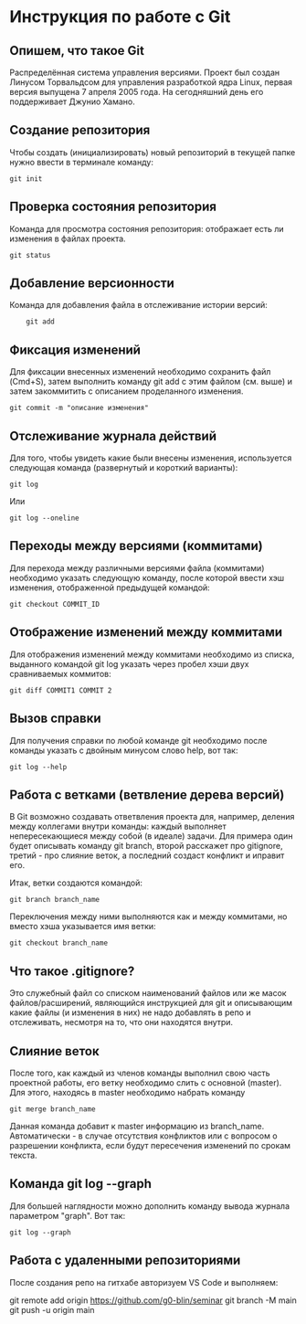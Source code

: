 # Инструкция по работе с Git

## Опишем, что такое Git

Распределённая система управления версиями. Проект был создан Линусом Торвальдсом для управления разработкой ядра Linux, первая версия выпущена 7 апреля 2005 года. На сегодняшний день его поддерживает Джунио Хамано.

## Создание репозитория

Чтобы создать (инициализировать) новый репозиторий в текущей папке нужно ввести в терминале команду:
   
    git init

## Проверка состояния репозитория

Команда для просмотра состояния репозитория: отображает есть ли изменения в файлах проекта.
  
    git status

## Добавление версионности

Команда для добавления файла в отслеживание истории версий:

        git add

## Фиксация изменений

Для фиксации внесенных изменений необходимо сохранить файл (Cmd+S), затем выполнить команду git add с этим файлом (см. выше) и затем закоммитить с описанием проделанного изменения.

    git commit -m "описание изменения"

## Отслеживание журнала действий

Для того, чтобы увидеть какие были внесены изменения, используется следующая команда (развернутый и короткий варианты):

    git log

Или

    git log --oneline

## Переходы между версиями (коммитами)

Для перехода между различными версиями файла (коммитами) необходимо указать следующую команду, после которой ввести хэш изменения, отображенной предыдущей командой:

    git checkout COMMIT_ID

## Отображение изменений между коммитами

Для отображения изменений между коммитами необходимо из списка, выданного командой git log указать через пробел хэши двух сравниваемых коммитов:

    git diff COMMIT1 COMMIT 2

## Вызов справки

Для получения справки по любой команде git необходимо после команды указать с двойным минусом слово help, вот так:

    git log --help

## Работа с ветками (ветвление дерева версий)

В Git возможно создавать ответвления проекта для, например, деления между коллегами внутри команды: каждый выполняет непересекающиеся между собой (в идеале) задачи. Для примера один будет описывать команду git branch, второй расскажет про gitignore, третий - про слияние веток, а последний создаст конфликт и иправит его. 

Итак, ветки создаются командой:

    git branch branch_name

Переключения между ними выполняются как и между коммитами, но вместо хэша указывается имя ветки:

    git checkout branch_name

    
## Что такое .gitignore?

Это служебный файл со списком наименований файлов или же масок файлов/расширений, являющийся инструкцией для git и описывающим какие файлы (и изменения в них) не надо добавлять в репо и отслеживать, несмотря на то, что они находятся внутри.

## Слияние веток

После того, как каждый из членов команды выполнил свою часть проектной работы, его ветку необходимо слить с основной (master). Для этого, находясь в master необходимо набрать команду

    git merge branch_name

Данная команда добавит к master информацию из branch_name. Автоматически - в случае отсутствия конфликтов или с вопросом о разрешении конфликта, если будут пересечения изменений по срокам текста.

## Команда git log --graph

Для большей наглядности можно дополнить команду вывода журнала параметром "graph". Вот так:

    git log --graph
   
## Работа с удаленными репозиториями

После создания репо на гитхабе авторизуем VS Code и выполняем:

   git remote add origin https://github.com/g0-blin/seminar
   git branch -M main
   git push -u origin main
